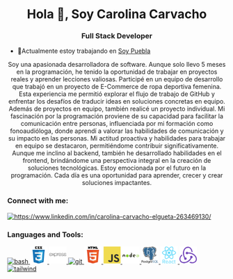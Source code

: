 <h1 align="center">Hola 👋, Soy Carolina Carvacho</h1>
<h3 align="center">Full Stack Developer</h3>

- 🔭Actualmente estoy trabajando en [Soy Puebla](https://soy-puebla-deploy.vercel.app/)

<p style="text-align: center;">Soy una apasionada desarrolladora de software. Aunque solo llevo 5 meses en la programación, he tenido la oportunidad de trabajar en proyectos reales y aprender lecciones valiosas. Participé en un equipo de desarrollo que trabajó en un proyecto de E-Commerce de ropa deportiva femenina. Esta experiencia me permitió explorar el flujo de trabajo de GitHub y enfrentar los desafíos de traducir ideas en soluciones concretas en equipo. Además de proyectos en equipo, también realicé un proyecto individual. Mi fascinación por la programación proviene de su capacidad para facilitar la comunicación entre personas, influenciada por mi formación como fonoaudióloga, donde aprendí a valorar las habilidades de comunicación y su impacto en las personas. Mi actitud proactiva y habilidades para trabajar en equipo se destacaron, permitiéndome contribuir significativamente. Aunque me inclino al backend, también he desarrollado habilidades en el frontend, brindándome una perspectiva integral en la creación de soluciones tecnológicas. Estoy emocionada por el futuro en la programación. Cada día es una oportunidad para aprender, crecer y crear soluciones impactantes.</p>

<h3 align="left">Connect with me:</h3>
<p align="left">
<a href="https://www.linkedin.com/in/carolina-carvacho-elgueta-263469130/" target="blank"><img align="center" src="https://raw.githubusercontent.com/rahuldkjain/github-profile-readme-generator/master/src/images/icons/Social/linked-in-alt.svg" alt="https://www.linkedin.com/in/carolina-carvacho-elgueta-263469130/" height="30" width="40" /></a>
</p>

<h3 align="left">Languages and Tools:</h3>
<p align="left"> <a href="https://www.gnu.org/software/bash/" target="_blank" rel="noreferrer"> <img src="https://www.vectorlogo.zone/logos/gnu_bash/gnu_bash-icon.svg" alt="bash" width="40" height="40"/> </a> <a href="https://www.w3schools.com/css/" target="_blank" rel="noreferrer"> <img src="https://raw.githubusercontent.com/devicons/devicon/master/icons/css3/css3-original-wordmark.svg" alt="css3" width="40" height="40"/> </a> <a href="https://expressjs.com" target="_blank" rel="noreferrer"> <img src="https://raw.githubusercontent.com/devicons/devicon/master/icons/express/express-original-wordmark.svg" alt="express" width="40" height="40"/> </a> <a href="https://git-scm.com/" target="_blank" rel="noreferrer"> <img src="https://www.vectorlogo.zone/logos/git-scm/git-scm-icon.svg" alt="git" width="40" height="40"/> </a> <a href="https://www.w3.org/html/" target="_blank" rel="noreferrer"> <img src="https://raw.githubusercontent.com/devicons/devicon/master/icons/html5/html5-original-wordmark.svg" alt="html5" width="40" height="40"/> </a> <a href="https://developer.mozilla.org/en-US/docs/Web/JavaScript" target="_blank" rel="noreferrer"> <img src="https://raw.githubusercontent.com/devicons/devicon/master/icons/javascript/javascript-original.svg" alt="javascript" width="40" height="40"/> </a> <a href="https://nodejs.org" target="_blank" rel="noreferrer"> <img src="https://raw.githubusercontent.com/devicons/devicon/master/icons/nodejs/nodejs-original-wordmark.svg" alt="nodejs" width="40" height="40"/> </a> <a href="https://www.postgresql.org" target="_blank" rel="noreferrer"> <img src="https://raw.githubusercontent.com/devicons/devicon/master/icons/postgresql/postgresql-original-wordmark.svg" alt="postgresql" width="40" height="40"/> </a> <a href="https://reactjs.org/" target="_blank" rel="noreferrer"> <img src="https://raw.githubusercontent.com/devicons/devicon/master/icons/react/react-original-wordmark.svg" alt="react" width="40" height="40"/> </a> <a href="https://redux.js.org" target="_blank" rel="noreferrer"> <img src="https://raw.githubusercontent.com/devicons/devicon/master/icons/redux/redux-original.svg" alt="redux" width="40" height="40"/> </a> <a href="https://tailwindcss.com/" target="_blank" rel="noreferrer"> <img src="https://www.vectorlogo.zone/logos/tailwindcss/tailwindcss-icon.svg" alt="tailwind" width="40" height="40"/> </a> </p>
